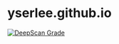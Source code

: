 # yserlee.github.io

[![DeepScan Grade](https://deepscan.io/api/projects/92/branches/110/badge/grade.svg)](https://deepscan.io/dashboard/#view=project&pid=92&bid=110)

